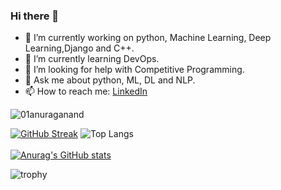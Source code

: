 ### Hi there 👋

<!--
**01anuraganand/01anuraganand** is a ✨ _special_ ✨ repository because its `README.md` (this file) appears on your GitHub profile.

Here are some ideas to get you started:
-->
- 🔭 I’m currently working on python, Machine Learning, Deep Learning,Django and C++.
- 🌱 I’m currently learning DevOps.
- 🤔 I’m looking for help with Competitive Programming.
- 💬 Ask me about python, ML, DL and NLP.
- 📫 How to reach me: [LinkedIn](https://www.linkedin.com/in/01anuraganand/)
<p align="left"> <img src="https://komarev.com/ghpvc/?username=01anuraganand&label=Profile%20views&color=0e75b6&style=flat" alt="01anuraganand" /> </p>

<div>

<span> [![GitHub Streak](https://streak-stats.demolab.com?user=01anuraganand)](https://git.io/streak-stats)
 ![Top Langs](https://github-readme-stats.vercel.app/api/top-langs/?username=01anuraganand&layout=compact)</span>
<br><br>
[![Anurag's GitHub stats](https://github-readme-stats.vercel.app/api?username=01anuraganand&show_icons=true)](https://github.com/01anuraganand/)
</div>

![trophy](https://github-profile-trophy.vercel.app/?username=01anuraganand)
